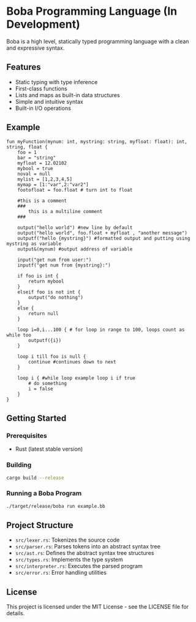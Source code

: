 # Boba Programming Language (In Development)

Boba is a high level, statically typed programming language with a clean and expressive syntax.

## Features

- Static typing with type inference
- First-class functions
- Lists and maps as built-in data structures
- Simple and intuitive syntax
- Built-in I/O operations

## Example

```boba
fun myFunction(mynum: int, mystring: string, myfloat: float): int, string, float {
    foo = 1
    bar = "string"
    myfloat = 12.02102
    mybool = true
    noval = null
    mylist = [1,2,3,4,5]
    mymap = [1:"var",2:"var2"]
    footofloat = foo.float # turn int to float

    #this is a comment
    ###
        this is a multiline comment
    ###

    output("hello world") #new line by default
    output("hello world", foo.float + myfloat , "another message")
    outputf("hello {mystring}") #formatted output and putting using mystring as variable
    output&(mynum) #output address of variable

    input("get num from user:")
    inputf("get num from {mystring}:")

    if foo is int {
        return mybool
    }
    elseif foo is not int {
        output("do nothing")
    }
    else {
        return null
    }

    loop i=0,i...100 { # for loop in range to 100, loops count as while too
        outputf({i})
    }

    loop i till foo is null {
        continue #continues down to next
    }

    loop i { #while loop example loop i if true
        # do something
        i = false
    }
}
```

## Getting Started

### Prerequisites

- Rust (latest stable version)

### Building

```bash
cargo build --release
```

### Running a Boba Program

```bash
./target/release/boba run example.bb
```

## Project Structure

- `src/lexer.rs`: Tokenizes the source code
- `src/parser.rs`: Parses tokens into an abstract syntax tree
- `src/ast.rs`: Defines the abstract syntax tree structures
- `src/types.rs`: Implements the type system
- `src/interpreter.rs`: Executes the parsed program
- `src/error.rs`: Error handling utilities

## License

This project is licensed under the MIT License - see the LICENSE file for details.
